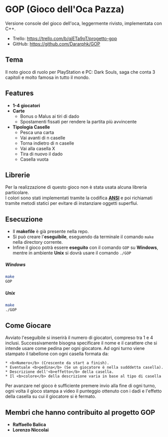 ﻿# GOP (Gioco dell'Oca Pazza)

Versione console del gioco dell'oca, leggermente rivisto, implementata con C++.

* Trello: https://trello.com/b/qjETa9oT/progetto-gop
* GitHub: https://github.com/Dararphk/GOP

## Tema

Il noto gioco di ruolo per PlayStation e PC: Dark Souls, saga che conta 3 capitoli e molto famosa in tutto il mondo.

## Features
* <b>1-4 giocatori</b>
* <b>Carte</b> 
    * Bonus o Malus ai tiri di dado
    * Spostamenti fissati per rendere la partita più avvincente
* <b>Tipologia Caselle</b>
    * Pesca una carta
    * Vai avanti di n caselle
    * Torna indietro di n caselle
    * Vai alla casella X
    * Tira di nuovo il dado
	* Casella vuota

## Librerie 

Per la realizzazione di questo gioco non è stata usata alcuna libreria particolare. <br>
I colori sono stati implementati tramite la codifica <b>[ANSI](https://en.wikipedia.org/wiki/ANSI_escape_code)</b> e poi richiamati tramite metodi
statici per evitare di instanziare oggetti superflui.

## Esecuzione

* Il <b>makefile</b> è già presente nella repo.
* Si può creare l'<b>eseguibile</b>, eseguendo da terminale il comando `make` nella directory corrente.
* Infine il gioco potrà essere <b>eseguito</b> con il comando `GOP` su <b>Windows</b>, mentre in ambiente <b>Unix</b> si dovrà usare il comando `./GOP`

##### Windows
```bash
make
GOP
```

##### Unix
```bash
make
./GOP
```

## Come Giocare

Avviato l'eseguibile si inserirà il numero di giocatori, compreso tra 1 e 4 inclusi. Successivamente bisogna
specificare il nome e il carattere che si intende usare come pedina per ogni giocatore.
Ad ogni turno viene stampato il tabellone con ogni casella formata da:

	* <b>Numero</b> (Crescente da start a finish).
	* Eventuale <b>pedina</b> (Se un giocatore è nella sudddetta casella).
	* Descrizione dell'<b>effetto</b> della casella.
	* Il <b>colore</b> della descrizione varia in base al tipo di casella

Per avanzare nel gioco è sufficiente premere invio alla fine di ogni turno, ogni volta il gioco stampa a video il punteggio ottenuto con i dadi e l'effetto
della casella su cui il giocatore si è fermato.

## Membri che hanno contribuito al progetto GOP

* <b>Raffaello Balica</b>
* <b>Lorenzo Niccolai</b>
